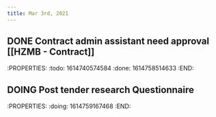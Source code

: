 ```yaml
---
title: Mar 3rd, 2021
---
```


## DONE Contract admin assistant need approval [[HZMB - Contract]]
:PROPERTIES:
:todo: 1614740574584
:done: 1614758514633
:END:
## DOING Post tender research Questionnaire 
:PROPERTIES:
:doing: 1614759167468
:END:
